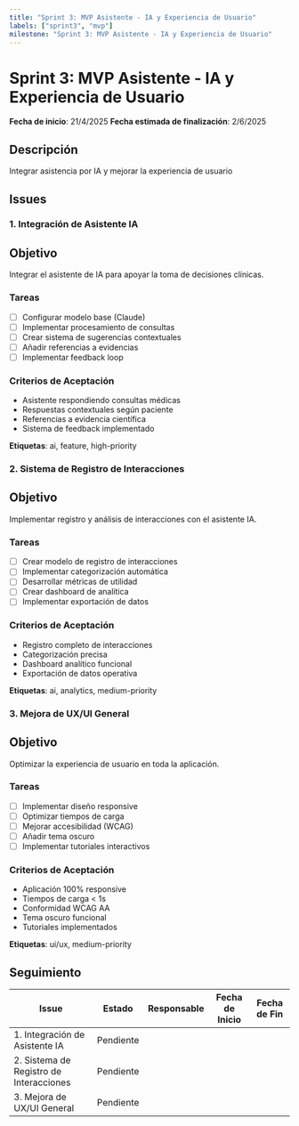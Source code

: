 ```yaml
---
title: "Sprint 3: MVP Asistente - IA y Experiencia de Usuario"
labels: ["sprint3", "mvp"]
milestone: "Sprint 3: MVP Asistente - IA y Experiencia de Usuario"
---
```


# Sprint 3: MVP Asistente - IA y Experiencia de Usuario

**Fecha de inicio**: 21/4/2025
**Fecha estimada de finalización**: 2/6/2025

## Descripción
Integrar asistencia por IA y mejorar la experiencia de usuario

## Issues

### 1. Integración de Asistente IA

## Objetivo
Integrar el asistente de IA para apoyar la toma de decisiones clínicas.

### Tareas
- [ ] Configurar modelo base (Claude)
- [ ] Implementar procesamiento de consultas
- [ ] Crear sistema de sugerencias contextuales
- [ ] Añadir referencias a evidencias
- [ ] Implementar feedback loop

### Criterios de Aceptación
- Asistente respondiendo consultas médicas
- Respuestas contextuales según paciente
- Referencias a evidencia científica
- Sistema de feedback implementado

**Etiquetas**: ai, feature, high-priority

<!-- issue_3_1 -->

### 2. Sistema de Registro de Interacciones

## Objetivo
Implementar registro y análisis de interacciones con el asistente IA.

### Tareas
- [ ] Crear modelo de registro de interacciones
- [ ] Implementar categorización automática
- [ ] Desarrollar métricas de utilidad
- [ ] Crear dashboard de analítica
- [ ] Implementar exportación de datos

### Criterios de Aceptación
- Registro completo de interacciones
- Categorización precisa
- Dashboard analítico funcional
- Exportación de datos operativa

**Etiquetas**: ai, analytics, medium-priority

<!-- issue_3_2 -->

### 3. Mejora de UX/UI General

## Objetivo
Optimizar la experiencia de usuario en toda la aplicación.

### Tareas
- [ ] Implementar diseño responsive
- [ ] Optimizar tiempos de carga
- [ ] Mejorar accesibilidad (WCAG)
- [ ] Añadir tema oscuro
- [ ] Implementar tutoriales interactivos

### Criterios de Aceptación
- Aplicación 100% responsive
- Tiempos de carga < 1s
- Conformidad WCAG AA
- Tema oscuro funcional
- Tutoriales implementados

**Etiquetas**: ui/ux, medium-priority

<!-- issue_3_3 -->

## Seguimiento

| Issue | Estado | Responsable | Fecha de Inicio | Fecha de Fin |
|-------|--------|-------------|----------------|-------------|
| 1. Integración de Asistente IA | Pendiente | | | |
| 2. Sistema de Registro de Interacciones | Pendiente | | | |
| 3. Mejora de UX/UI General | Pendiente | | | |

